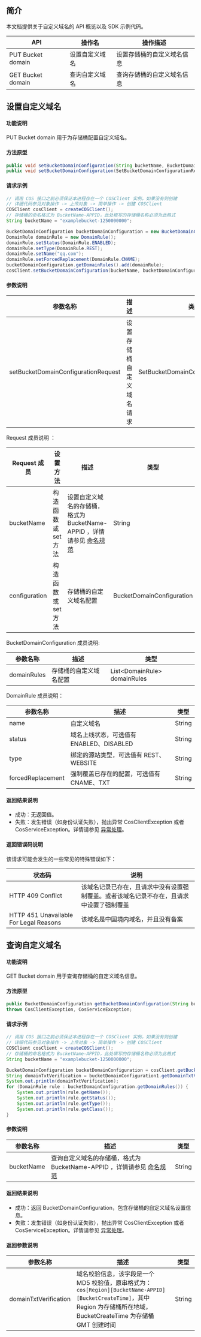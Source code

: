 

## 简介

本文档提供关于自定义域名的 API 概览以及 SDK 示例代码。

| API               | 操作名         | 操作描述                   |
| ----------------- | -------------- | -------------------------- |
| PUT Bucket domain | 设置自定义域名 | 设置存储桶的自定义域名信息 |
| GET Bucket domain | 查询自定义域名 | 查询存储桶的自定义域名信息 |

## 设置自定义域名

#### 功能说明

PUT Bucket domain 用于为存储桶配置自定义域名。

#### 方法原型

```java
public void setBucketDomainConfiguration(String bucketName, BucketDomainConfiguration configuration);
public void setBucketDomainConfiguration(SetBucketDomainConfigurationRequest setBucketDomainConfigurationRequest);
```

#### 请求示例

[//]: # (.cssg-snippet-put-bucket-domain)
```java
// 调用 COS 接口之前必须保证本进程存在一个 COSClient 实例，如果没有则创建
// 详细代码参见对象操作 -> 上传对象 -> 简单操作 -> 创建 COSClient
COSClient cosClient = createCOSClient();
// 存储桶的命名格式为 BucketName-APPID，此处填写的存储桶名称必须为此格式
String bucketName = "examplebucket-1250000000";

BucketDomainConfiguration bucketDomainConfiguration = new BucketDomainConfiguration();
DomainRule domainRule = new DomainRule();
domainRule.setStatus(DomainRule.ENABLED);
domainRule.setType(DomainRule.REST);
domainRule.setName("qq.com");
domainRule.setForcedReplacement(DomainRule.CNAME);
bucketDomainConfiguration.getDomainRules().add(domainRule);
cosClient.setBucketDomainConfiguration(bucketName, bucketDomainConfiguration);
```

#### 参数说明

| 参数名称                            | 描述                     | 类型                                |
| ----------------------------------- | ------------------------ | ----------------------------------- |
| setBucketDomainConfigurationRequest | 设置存储桶自定义域名请求 | SetBucketDomainConfigurationRequest |

Request 成员说明 ：

| Request 成员  | 设置方法            | 描述                                                         | 类型                      |
| ------------- | ------------------- | ------------------------------------------------------------ | ------------------------- |
| bucketName    | 构造函数或 set 方法 | 设置自定义域名的存储桶，格式为 BucketName-APPID ，详情请参见 [命名规范](https://cloud.tencent.com/document/product/436/13312#.E5.AD.98.E5.82.A8.E6.A1.B6.E5.91.BD.E5.90.8D.E8.A7.84.E8.8C.83) | String                    |
| configuration | 构造函数或 set 方法 | 存储桶的自定义域名配置                                       | BucketDomainConfiguration |

BucketDomainConfiguration 成员说明:

| 参数名称    | 描述                   | 类型                         |
| ----------- | ---------------------- | ---------------------------- |
| domainRules | 存储桶的自定义域名配置 | List&lt;DomainRule> domainRules |

DomainRule 成员说明：

| 参数名称          | 描述                                      | 类型   |
| ----------------- | ----------------------------------------- | ------ |
| name              | 自定义域名                                | String |
| status            | 域名上线状态，可选值有 ENABLED、DISABLED  | String |
| type              | 绑定的源站类型，可选值有 REST、WEBSITE    | String |
| forcedReplacement | 强制覆盖已存在的配置，可选值有 CNAME、TXT | String |

#### 返回结果说明

- 成功：无返回值。
- 失败：发生错误（如身份认证失败），抛出异常 CosClientException 或者 CosServiceException。详情请参见 [异常处理](https://cloud.tencent.com/document/product/436/35218)。

#### 返回错误码说明

该请求可能会发生的一些常见的特殊错误如下：

| 状态码                                 | 说明                                                         |
| -------------------------------------- | ------------------------------------------------------------ |
| HTTP 409 Conflict                      | 该域名记录已存在，且请求中没有设置强制覆盖。或者该域名记录不存在，且请求中设置了强制覆盖 |
| HTTP 451 Unavailable For Legal Reasons | 该域名是中国境内域名，并且没有备案                           |

## 查询自定义域名

#### 功能说明

GET Bucket domain 用于查询存储桶的自定义域名信息。

#### 方法原型

```java
public BucketDomainConfiguration getBucketDomainConfiguration(String bucketName)
throws CosClientException, CosServiceException;
```

#### 请求示例

[//]: # (.cssg-snippet-get-bucket-domain)
```java
// 调用 COS 接口之前必须保证本进程存在一个 COSClient 实例，如果没有则创建
// 详细代码参见对象操作 -> 上传对象 -> 简单操作 -> 创建 COSClient
COSClient cosClient = createCOSClient();
// 存储桶的命名格式为 BucketName-APPID，此处填写的存储桶名称必须为此格式
String bucketName = "examplebucket-1250000000";

BucketDomainConfiguration bucketDomainConfiguration = cosClient.getBucketDomainConfiguration(bucketName);
String domainTxtVerification = bucketDomainConfiguration1.getDomainTxtVerification();
System.out.println(domainTxtVerification);
for (DomainRule rule : bucketDomainConfiguration.getDomainRules()) {
    System.out.println(rule.getName());
    System.out.println(rule.getStatus());
    System.out.println(rule.getType());
    System.out.println(rule.getClass());
}
```

#### 参数说明

| 参数名称   | 描述                                                         | 类型   |
| ---------- | ------------------------------------------------------------ | ------ |
| bucketName | 查询自定义域名的存储桶，格式为 BucketName-APPID ，详情请参见 [命名规范](https://cloud.tencent.com/document/product/436/13312#.E5.AD.98.E5.82.A8.E6.A1.B6.E5.91.BD.E5.90.8D.E8.A7.84.E8.8C.83) | String |

#### 返回结果说明

- 成功：返回 BucketDomainConfiguration，包含存储桶的自定义域名设置信息。
- 失败：发生错误（如身份认证失败），抛出异常 CosClientException 或者 CosServiceException。详情请参见 [异常处理](https://cloud.tencent.com/document/product/436/35218)。

#### 返回参数说明

| 参数名称              | 描述                                                         | 类型   |
| --------------------- | ------------------------------------------------------------ | ------ |
| domainTxtVerification | 域名校验信息，该字段是一个 MD5 校验值，原串格式为：`cos[Region][BucketName-APPID][BucketCreateTime]`，其中 Region 为存储桶所在地域，BucketCreateTime 为存储桶 GMT 创建时间 | String |

